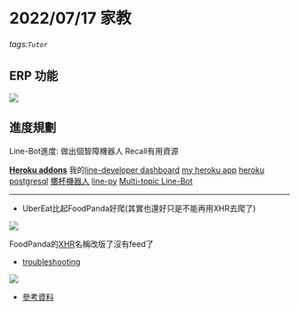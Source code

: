 # 2022/07/17 家教
###### tags:`Tutor`
## ERP 功能

![](https://i.imgur.com/vt5kYT2.png)

## 進度規劃

Line-Bot進度: 做出個智障機器人
Recall有用資源

[**Heroku addons**](https://medium.com/@jasonb0604/chatbot%E5%AD%B8%E7%BF%92%E7%AD%86%E8%A8%98-day3-5ef7b65797f3)
我的[line-developer dashboard](https://developers.line.biz/console/channel/1657308082/messaging-api)
[my heroku app](v)
[heroku postgresql](https://ithelp.ithome.com.tw/articles/10219773?sc=pt)
[擲杯機器人](https://badgameshow.com/steven/line/line-bot-%E6%95%99%E5%AD%B8/)
[line-py](https://github.com/fadhiilrachman/line-py)
[Multi-topic Line-Bot](https://github.com/JacobHsu/line-bot/blob/master/app.py)

---

- UberEat比起FoodPanda好爬(其實也還好只是不能再用XHR去爬了)

![](https://i.imgur.com/HLlBqGo.png)

FoodPanda的[XHR](https://zh.wikipedia.org/zh-tw/XMLHttpRequest)名稱改版了沒有feed了
- [troubleshooting](https://blog.jiatool.com/posts/foodpanda_spider/)

![](https://i.imgur.com/Hxmyoho.png)

- [參考資料](https://marketingliveincode.com/?p=4552)